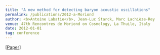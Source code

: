 ```yaml
---
title: "A new method for detecting baryon acoustic oscillations"
permalink: /publications/2012-a-Moriond
author: <b>Antoine Labatie</b>, Jean-Luc Starck, Marc Lachièze-Rey
venue: 47th Rencontres de Moriond on Cosmology, La Thuile, Italy
date: 2012-01-01
tag: conference
---
```


[[Paper](http://inspirehep.net/record/1598994/files/1268715_357-358.pdf)]
<br>
<br>
